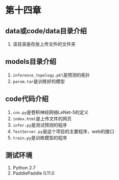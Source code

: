 # 第十四章
## data或code/data目录介绍
1. 该目录是存放上传文件的文件夹

## models目录介绍
1. `inference_topology.pkl`是预测的拓扑
2. `param.tar`是训练好的模型

## code代码介绍
1. `cnn.py`是卷积神经网络LeNet-5的定义
2. `index.html`是上传文件的网页
3. `infer.py`是测试预测的程序
4. `TestServer.py`是这个项目的主要程序，web的接口
5. `train.py`是训练模型的程序

## 测试环境
1. Python 2.7
2. PaddlePaddle 0.11.0